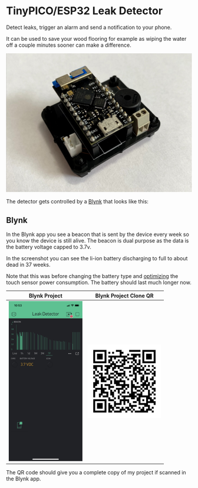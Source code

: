 # TinyPICO/ESP32 Leak Detector

Detect leaks, trigger an alarm and send a notification to your phone.

It can be used to save your wood flooring for example as wiping the water off
a couple minutes sooner can make a difference.

![TinyPICO on the motherboard](assets/img/board.jpg)

The detector gets controlled by a [Blynk](https://blynk.io/) that looks like
this:

## Blynk

In the Blynk app you see a beacon that is sent by the device every week so you
know the device is still alive. The beacon is dual purpose as the data is the
battery voltage capped to 3.7v.

In the screenshot you can see the li-ion battery discharging to full to about
dead in 37 weeks.

Note that this was before changing the battery type and [optimizing](https://github.com/fgervais/leak-detector/commit/07dddd6354a1dfdce8fd6b8dc646baeb9ef110fd)
the touch sensor power consumption. The battery should last much longer now.

Blynk Project | Blynk Project Clone QR
:-------------------------:|:-------------------------:
<img src="assets/img/blynk_project.png" alt="Blynk Project" width="200">  |  <img src="assets/img/blynk_clone.jpg" alt="Blynk Project QR" width="200">

The QR code should give you a complete copy of my project if scanned in the
Blynk app.
